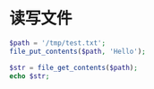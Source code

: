 # 读写文件

```php
$path = '/tmp/test.txt';
file_put_contents($path, 'Hello');

$str = file_get_contents($path);
echo $str;
```
